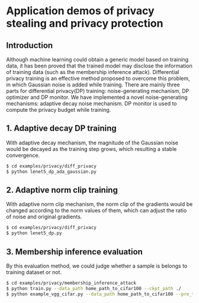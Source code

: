 # Application demos of privacy stealing and privacy protection
## Introduction
Although machine learning could obtain a generic model based on training data, it has been proved that the trained
 model may disclose the information of training data (such as the membership inference attack). Differential
  privacy training
  is an effective
  method proposed
  to overcome this problem, in which Gaussian noise is added while training. There are mainly three parts for
   differential privacy(DP) training: noise-generating mechanism, DP optimizer and DP monitor. We have implemented
    a novel noise-generating mechanisms: adaptive decay noise mechanism. DP
     monitor is used to compute the privacy budget while training.

## 1. Adaptive decay DP training
With adaptive decay mechanism, the magnitude of the Gaussian noise would be decayed as the training step grows, which
 resulting a stable convergence.
```sh
$ cd examples/privacy/diff_privacy
$ python lenet5_dp_ada_gaussian.py
```
## 2. Adaptive norm clip training
With adaptive norm clip mechanism, the norm clip of the gradients would be changed according to the norm values of
 them, which can adjust the ratio of noise and original gradients.
```sh
$ cd examples/privacy/diff_privacy
$ python lenet5_dp.py
```
## 3. Membership inference evaluation
By this evaluation method, we could judge whether a sample is belongs to training dataset or not.
```sh
$ cd examples/privacy/membership_inference_attack
$ python train.py --data_path home_path_to_cifar100 --ckpt_path ./
$ python example_vgg_cifar.py --data_path home_path_to_cifar100 --pre_trained 0-100_781.ckpt
```
